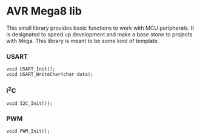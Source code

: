 AVR Mega8 lib
=============
This small library provides basic functions to work with MCU peripherals. It is designated to speed up development and make a base stone to projects with Mega. This library is meant to be some kind of template.

### USART ###

	void USART_Init();
	void USART_WriteChar(char data);

### I<sup>2</sup>C ###

	void I2C_Init());

### PWM ###

	void PWM_Init();